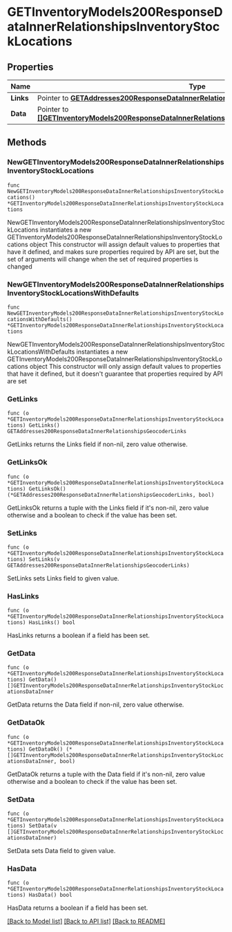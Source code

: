 # GETInventoryModels200ResponseDataInnerRelationshipsInventoryStockLocations

## Properties

Name | Type | Description | Notes
------------ | ------------- | ------------- | -------------
**Links** | Pointer to [**GETAddresses200ResponseDataInnerRelationshipsGeocoderLinks**](GETAddresses200ResponseDataInnerRelationshipsGeocoderLinks.md) |  | [optional] 
**Data** | Pointer to [**[]GETInventoryModels200ResponseDataInnerRelationshipsInventoryStockLocationsDataInner**](GETInventoryModels200ResponseDataInnerRelationshipsInventoryStockLocationsDataInner.md) |  | [optional] 

## Methods

### NewGETInventoryModels200ResponseDataInnerRelationshipsInventoryStockLocations

`func NewGETInventoryModels200ResponseDataInnerRelationshipsInventoryStockLocations() *GETInventoryModels200ResponseDataInnerRelationshipsInventoryStockLocations`

NewGETInventoryModels200ResponseDataInnerRelationshipsInventoryStockLocations instantiates a new GETInventoryModels200ResponseDataInnerRelationshipsInventoryStockLocations object
This constructor will assign default values to properties that have it defined,
and makes sure properties required by API are set, but the set of arguments
will change when the set of required properties is changed

### NewGETInventoryModels200ResponseDataInnerRelationshipsInventoryStockLocationsWithDefaults

`func NewGETInventoryModels200ResponseDataInnerRelationshipsInventoryStockLocationsWithDefaults() *GETInventoryModels200ResponseDataInnerRelationshipsInventoryStockLocations`

NewGETInventoryModels200ResponseDataInnerRelationshipsInventoryStockLocationsWithDefaults instantiates a new GETInventoryModels200ResponseDataInnerRelationshipsInventoryStockLocations object
This constructor will only assign default values to properties that have it defined,
but it doesn't guarantee that properties required by API are set

### GetLinks

`func (o *GETInventoryModels200ResponseDataInnerRelationshipsInventoryStockLocations) GetLinks() GETAddresses200ResponseDataInnerRelationshipsGeocoderLinks`

GetLinks returns the Links field if non-nil, zero value otherwise.

### GetLinksOk

`func (o *GETInventoryModels200ResponseDataInnerRelationshipsInventoryStockLocations) GetLinksOk() (*GETAddresses200ResponseDataInnerRelationshipsGeocoderLinks, bool)`

GetLinksOk returns a tuple with the Links field if it's non-nil, zero value otherwise
and a boolean to check if the value has been set.

### SetLinks

`func (o *GETInventoryModels200ResponseDataInnerRelationshipsInventoryStockLocations) SetLinks(v GETAddresses200ResponseDataInnerRelationshipsGeocoderLinks)`

SetLinks sets Links field to given value.

### HasLinks

`func (o *GETInventoryModels200ResponseDataInnerRelationshipsInventoryStockLocations) HasLinks() bool`

HasLinks returns a boolean if a field has been set.

### GetData

`func (o *GETInventoryModels200ResponseDataInnerRelationshipsInventoryStockLocations) GetData() []GETInventoryModels200ResponseDataInnerRelationshipsInventoryStockLocationsDataInner`

GetData returns the Data field if non-nil, zero value otherwise.

### GetDataOk

`func (o *GETInventoryModels200ResponseDataInnerRelationshipsInventoryStockLocations) GetDataOk() (*[]GETInventoryModels200ResponseDataInnerRelationshipsInventoryStockLocationsDataInner, bool)`

GetDataOk returns a tuple with the Data field if it's non-nil, zero value otherwise
and a boolean to check if the value has been set.

### SetData

`func (o *GETInventoryModels200ResponseDataInnerRelationshipsInventoryStockLocations) SetData(v []GETInventoryModels200ResponseDataInnerRelationshipsInventoryStockLocationsDataInner)`

SetData sets Data field to given value.

### HasData

`func (o *GETInventoryModels200ResponseDataInnerRelationshipsInventoryStockLocations) HasData() bool`

HasData returns a boolean if a field has been set.


[[Back to Model list]](../README.md#documentation-for-models) [[Back to API list]](../README.md#documentation-for-api-endpoints) [[Back to README]](../README.md)


